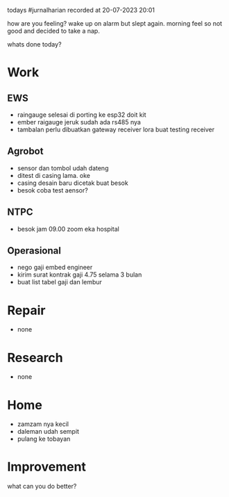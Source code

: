 todays #jurnalharian  recorded at 20-07-2023 20:01

how are you feeling? wake up on alarm but slept again.  morning feel so not good and decided to take a nap.

whats done today?
# Work
## EWS
- raingauge selesai di porting ke esp32 doit kit
- ember raigauge jeruk sudah ada rs485 nya
- tambalan perlu dibuatkan gateway receiver lora buat testing receiver

## Agrobot
- sensor dan tombol udah dateng
- ditest di casing lama. oke
- casing desain baru dicetak buat besok
- besok coba test aensor?

## NTPC
- besok jam 09.00 zoom eka hospital

## Operasional
- nego gaji embed engineer
- kirim surat kontrak gaji 4.75 selama 3 bulan
- buat list tabel gaji dan lembur

# Repair
- none

# Research
- none 

# Home
+ zamzam nya kecil
+ daleman udah sempit
+ pulang ke tobayan 

# Improvement
what can you do better?
